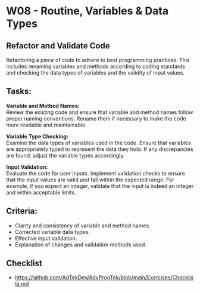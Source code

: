 
# W08 - Routine, Variables & Data Types

## Refactor and Validate Code

Refactoring a piece of code to adhere to best programming practices. This includes renaming variables and methods according to coding standards and checking the data types of variables and the validity of input values.

## Tasks:

**Variable and Method Names:**   
Review the existing code and ensure that variable and method names follow proper naming conventions. Rename them if necessary to make the code more readable and maintainable.

**Variable Type Checking:**   
Examine the data types of variables used in the code. Ensure that variables are appropriately typed to represent the data they hold. If any discrepancies are found, adjust the variable types accordingly.

**Input Validation:**   
Evaluate the code for user inputs. Implement validation checks to ensure that the input values are valid and fall within the expected range. For example, if you expect an integer, validate that the input is indeed an integer and within acceptable limits.


## Criteria:

- Clarity and consistency of variable and method names.
- Corrected variable data types.
- Effective input validation.
- Explanation of changes and validation methods used.

## Checklist
- https://github.com/AdTekDev/AdvProgTek/blob/main/Exercises/Checklists.md 






